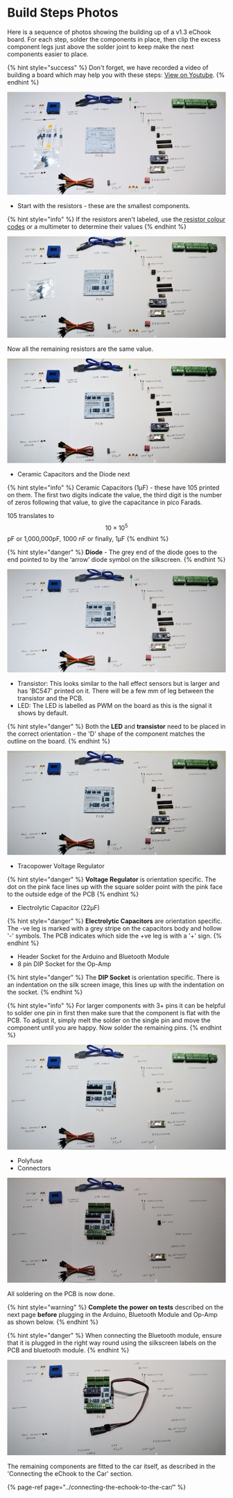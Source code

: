 # Build Steps Photos

Here is a sequence of photos showing the building up of a v1.3 eChook board. For each step, solder the components in place, then clip the excess component legs just above the solder joint to keep make the next components easier to place.

{% hint style="success" %}
Don't forget, we have recorded a video of building a board which may help you with these steps: [View on Youtube](https://www.youtube.com/watch?v=PspD6s5LoBA).
{% endhint %}

![PCB and all components laid out](../.gitbook/assets/image%20%284%29.png)

* Start with the resistors - these are the smallest components.

{% hint style="info" %}
If the resistors aren't labeled, use the[ resistor colour codes](http://www.instructables.com/id/How-to-read-color-codes-from-resistors-1/) or a multimeter to determine their values
{% endhint %}

![All  non 1k ohm resistors soldered in place](../.gitbook/assets/image.png)

Now all the remaining resistors are the same value.

![All resistors soldered in place](../.gitbook/assets/image%20%283%29.png)

* Ceramic Capacitors and the Diode next

{% hint style="info" %}
Ceramic Capacitors \(1μF\) - these have 105 printed on them. The first two digits indicate the value, the third digit is the number of zeros following that value, to give the capacitance in pico Farads.

105 translates to $$10 \times10^5$$ pF or 1,000,000pF, 1000 nF or finally, 1μF
{% endhint %}

{% hint style="danger" %}
**Diode** - The grey end of the diode goes to the end pointed to by the ‘arrow’ diode symbol on the silkscreen.
{% endhint %}

![Diode and 1&#xB5;F capacitors in place ](../.gitbook/assets/image%20%288%29.png)

* Transistor: This looks similar to the hall effect sensors but is larger and has 'BC547' printed on it.  There will be a few mm of leg between the transistor and the PCB.  
* LED: The LED is labelled as PWM on the board as this is the signal it shows by default.

{% hint style="danger" %}
Both the **LED** and **transistor** need to be placed in the correct orientation - the 'D' shape of the component matches the outline on the board.
{% endhint %}

![Transistor and LED added](../.gitbook/assets/image%20%289%29.png)

* Tracopower Voltage Regulator

{% hint style="danger" %}
**Voltage Regulator** is orientation specific.  The dot on the pink face lines up with the square solder point with the pink face to the outside edge of the PCB
{% endhint %}

* Electrolytic Capacitor \(22μF\)

{% hint style="danger" %}
**Electrolytic Capacitors** are orientation specific. The -ve leg is marked with a grey stripe on the capacitors body and hollow '-' symbols. The PCB indicates which side the +ve leg is with a '+' sign.
{% endhint %}

* Header Socket for the Arduino and Bluetooth Module
* 8 pin DIP Socket for the Op-Amp

{% hint style="danger" %}
The **DIP Socket** is orientation specific.  There is an indentation on the silk screen image, this lines up with the indentation on the socket.
{% endhint %}

{% hint style="info" %}
For larger components with 3+ pins it can be helpful to solder one pin in first then make sure that the component is flat with the PCB. To adjust it, simply melt the solder on the single pin and move the component until you are happy. Now solder the remaining pins.
{% endhint %}

![DCDC regulator, 22uF Capacitor, Header and DIP Socket added.](../.gitbook/assets/image%20%282%29.png)

* Polyfuse
* Connectors

![Polyfuse and Connectors added.](../.gitbook/assets/image%20%285%29.png)

  
All soldering on the PCB is now done. 

{% hint style="warning" %}
**Complete the power on tests** described on the next page **before** plugging in the Arduino, Bluetooth Module and Op-Amp as shown below.
{% endhint %}

{% hint style="danger" %}
When connecting the Bluetooth module, ensure that it is plugged in the right way round using the silkscreen labels on the PCB and bluetooth module.
{% endhint %}

![](../.gitbook/assets/image%20%286%29.png)

The remaining components are fitted to the car itself, as described in the 'Connecting the eChook to the Car' section.

{% page-ref page="../connecting-the-echook-to-the-car/" %}



